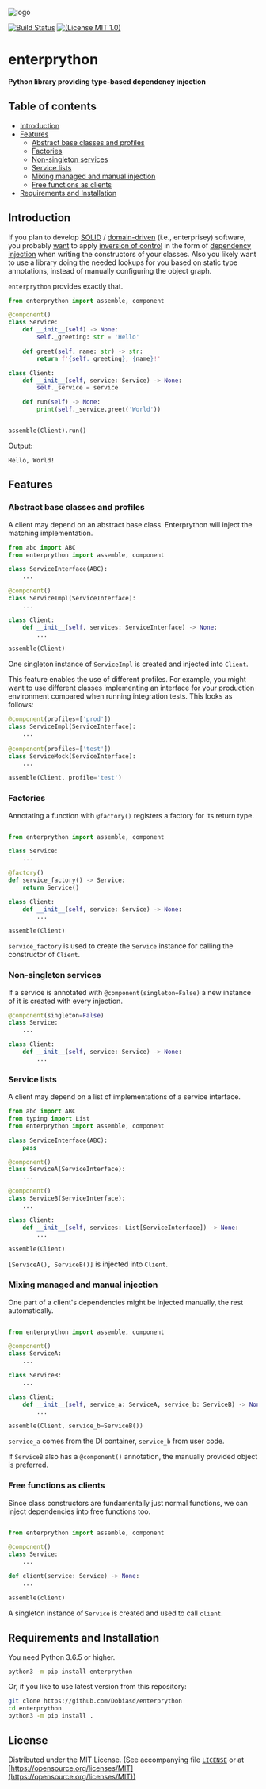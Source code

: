 ![logo](https://github.com/Dobiasd/enterprython/raw/master/logo/enterprython.png)

[![Build Status](https://travis-ci.org/Dobiasd/enterprython.svg?branch=master)][travis]
[![(License MIT 1.0)](https://img.shields.io/badge/license-MIT%201.0-blue.svg)][license]

[travis]: https://travis-ci.org/Dobiasd/enterprython
[license]: LICENSE

enterprython
============

**Python library providing type-based dependency injection**

Table of contents
-----------------

* [Introduction](#introduction)
* [Features](#features)
  * [Abstract base classes and profiles](#abstract-base-classes-and-profiles)
  * [Factories](#factories)
  * [Non-singleton services](#non-singleton-services)
  * [Service lists](#service-lists)
  * [Mixing managed and manual injection](#mixing-managed-and-manual-injection)
  * [Free functions as clients](#free-functions-as-clients)
* [Requirements and Installation](#requirements-and-installation)

Introduction
------------

If you plan to develop [SOLID](https://en.wikipedia.org/wiki/SOLID) / [domain-driven](https://en.wikipedia.org/wiki/Domain-driven_design) (i.e., enterprisey) software, you probably [want](why_you_want_formal_dependency_injection_in_python_too.md) to apply [inversion of control](https://en.wikipedia.org/wiki/Inversion_of_control) in the form of [dependency injection](https://en.wikipedia.org/wiki/Dependency_injection) when writing the constructors of your classes.
Also you likely want to use a library doing the needed lookups for you based on static type annotations, instead of manually configuring the object graph.

`enterprython` provides exactly that.

```python
from enterprython import assemble, component

@component()
class Service:
    def __init__(self) -> None:
        self._greeting: str = 'Hello'

    def greet(self, name: str) -> str:
        return f'{self._greeting}, {name}!'

class Client:
    def __init__(self, service: Service) -> None:
        self._service = service

    def run(self) -> None:
        print(self._service.greet('World'))


assemble(Client).run()
```

Output:

```text
Hello, World!
```

Features
--------

### Abstract base classes and profiles

A client may depend on an abstract base class. Enterprython will inject the matching implementation.

```python
from abc import ABC
from enterprython import assemble, component

class ServiceInterface(ABC):
    ...

@component()
class ServiceImpl(ServiceInterface):
    ...

class Client:
    def __init__(self, services: ServiceInterface) -> None:
        ...

assemble(Client)
```

One singleton instance of `ServiceImpl` is created and injected into `Client`.

This feature enables the use of different profiles.
For example, you might want to use different classes implementing an interface
for your production environment compared when running integration tests.
This looks as follows:

```python
@component(profiles=['prod'])
class ServiceImpl(ServiceInterface):
    ...
    
@component(profiles=['test'])
class ServiceMock(ServiceInterface):
    ...

assemble(Client, profile='test')
```

### Factories

Annotating a function with `@factory()` registers a factory for its return type.

```python

from enterprython import assemble, component

class Service:
    ...

@factory()
def service_factory() -> Service:
    return Service()

class Client:
    def __init__(self, service: Service) -> None:
        ...

assemble(Client)
```

`service_factory` is used to create the `Service` instance for calling the constructor of `Client`.

### Non-singleton services

If a service is annotated with `@component(singleton=False)` a new instance of it is created with every injection.

```python
@component(singleton=False)
class Service:
    ...

class Client:
    def __init__(self, service: Service) -> None:
        ...
```

### Service lists

A client may depend on a list of implementations of a service interface.

```python
from abc import ABC
from typing import List
from enterprython import assemble, component

class ServiceInterface(ABC):
    pass

@component()
class ServiceA(ServiceInterface):
    ...

@component()
class ServiceB(ServiceInterface):
    ...

class Client:
    def __init__(self, services: List[ServiceInterface]) -> None:
        ...

assemble(Client)
```

`[ServiceA(), ServiceB()]` is injected into `Client`.

### Mixing managed and manual injection

One part of a client's dependencies might be injected manually, the rest automatically.

```python

from enterprython import assemble, component

@component()
class ServiceA:
    ...

class ServiceB:
    ...

class Client:
    def __init__(self, service_a: ServiceA, service_b: ServiceB) -> None:
        ...

assemble(Client, service_b=ServiceB())
```

`service_a` comes from the DI container, `service_b` from user code.

If `ServiceB` also has a `@component()` annotation, the manually provided object is preferred.

### Free functions as clients

Since class constructors are fundamentally just normal functions, we can inject dependencies into free functions too.

```python

from enterprython import assemble, component

@component()
class Service:
    ...

def client(service: Service) -> None:
    ...

assemble(client)
```

A singleton instance of `Service` is created and used to call `client`.

Requirements and Installation
-----------------------------

You need Python 3.6.5 or higher.

```bash
python3 -m pip install enterprython
```

Or, if you like to use latest version from this repository:

```bash
git clone https://github.com/Dobiasd/enterprython
cd enterprython
python3 -m pip install .
```

License
-------
Distributed under the MIT License.
(See accompanying file [`LICENSE`](https://github.com/Dobiasd/enterprython/blob/master/LICENSE) or at
[https://opensource.org/licenses/MIT](https://opensource.org/licenses/MIT))
